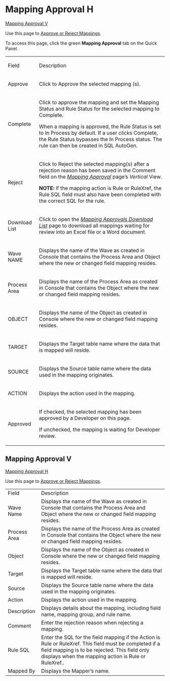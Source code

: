 # Mapping Approval H <span id="top"></span>

[Mapping Approval V](#MappingV)

<div class="use">

Use this page to [Approve or Reject
Mappings](../Use_Cases/Approve_or_Reject_Mappings.htm).

</div>

To access this page, click the green
<span style="font-weight: bold;">Mapping Approval</span> tab on the
Quick Panel.

<table>
<tbody>
<tr class="odd">
<td><p>Field</p></td>
<td><p>Description</p></td>
</tr>
<tr class="even">
<td><p>Approve</p></td>
<td><p>Click to Approve the selected mapping (s).</p></td>
</tr>
<tr class="odd">
<td><p>Complete</p></td>
<td><p>Click to approve the mapping and set the Mapping Status and Rule Status for the selected mapping to Complete.</p>
<p>When a mapping is approved, the Rule Status is set to In Process by default. If a user clicks Complete, the Rule Status bypasses the In Process status. The rule can then be created in SQL AutoGen.</p></td>
</tr>
<tr class="even">
<td><p>Reject</p></td>
<td><p>Click to Reject the selected mapping(s) after a rejection reason has been saved in the Comment field on the <em><a href="#">Mapping Approval</a></em> page’s <em>Vertical</em> View.</p>
<p><strong>NOTE:</strong> If the mapping action is Rule or RuleXref, the Rule SQL field must also have been completed with the correct SQL for the rule.</p></td>
</tr>
<tr class="odd">
<td><p>Download List</p></td>
<td><p>Click to open the <span style="font-style: italic;"><a href="Mapping_Approvals_Download_List.htm">Mapping Approvals Download List</a></span> page to download all mappings waiting for review into an Excel file or a Word document.</p></td>
</tr>
<tr class="even">
<td><p>Wave NAME</p></td>
<td><p>Displays the name of the Wave as created in Console that contains the Process Area and Object where the new or changed field mapping resides.</p></td>
</tr>
<tr class="odd">
<td><p>Process Area</p></td>
<td><p>Displays the name of the Process Area as created in Console that contains the Object where the new or changed field mapping resides.</p></td>
</tr>
<tr class="even">
<td><p>OBJECT</p></td>
<td><p>Displays the name of the Object as created in Console where the new or changed field mapping resides.</p></td>
</tr>
<tr class="odd">
<td><p>TARGET</p></td>
<td><p>Displays the Target table name where the data that is mapped will reside.</p></td>
</tr>
<tr class="even">
<td><p>SOURCE</p></td>
<td><p>Displays the Source table name where the data used in the mapping originates.</p></td>
</tr>
<tr class="odd">
<td><p><span id="Mapping Actions" class="popUpLink">ACTION</span></p></td>
<td><p>Displays the action used in the mapping.</p></td>
</tr>
<tr class="even">
<td><p>Approved</p></td>
<td><p>If checked, the selected mapping has been approved by a Developer on this page.</p>
<p>If unchecked, the mapping is waiting for Developer review.</p></td>
</tr>
</tbody>
</table>

## <span id="MappingV"></span>Mapping Approval V

[Mapping Approval H](#top)

<div class="use">

Use this page to [Approve or Reject
Mappings](../Use_Cases/Approve_or_Reject_Mappings.htm).

</div>

|                                                            |                                                                                                                                                                                                                  |
| ---------------------------------------------------------- | ---------------------------------------------------------------------------------------------------------------------------------------------------------------------------------------------------------------- |
| Field                                                      | Description                                                                                                                                                                                                      |
| Wave Name                                                  | Displays the name of the Wave as created in Console that contains the Process Area and Object where the new or changed field mapping resides.                                                                    |
| Process Area                                               | Displays the name of the Process Area as created in Console that contains the Object where the new or changed field mapping resides.                                                                             |
| Object                                                     | Displays the name of the Object as created in Console where the new or changed field mapping resides.                                                                                                            |
| Target                                                     | Displays the Target table name where the data that is mapped will reside.                                                                                                                                        |
| Source                                                     | Displays the Source table name where the data used in the mapping originates.                                                                                                                                    |
| <span id="Mapping Actions" class="popUpLink">Action</span> | Displays the action used in the mapping.                                                                                                                                                                         |
| Description                                                | Displays details about the mapping, including field name, mapping group, and rule name.                                                                                                                          |
| Comment                                                    | Enter the rejection reason when rejecting a mapping.                                                                                                                                                             |
| Rule SQL                                                   | Enter the SQL for the field mapping if the Action is Rule or RuleXref. This field must be completed if a field mapping is to be rejected. This field only displays when the mapping action is Rule or RuleXref.. |
| Mapped By                                                  | Displays the Mapper’s name.                                                                                                                                                                                      |
